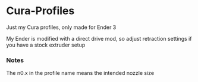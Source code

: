 # Cura-Profiles

Just my Cura profiles, only made for Ender 3

My Ender is modified with a direct drive mod, so adjust retraction settings if you have a stock extruder setup

### Notes
The n0.x in the profile name means the intended nozzle size
